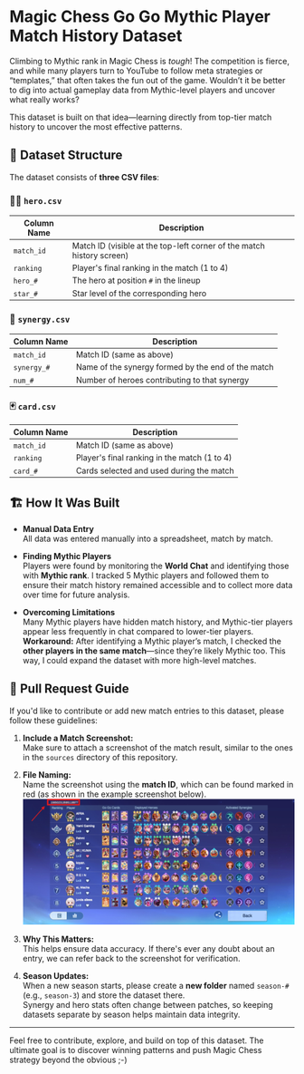 # Magic Chess Go Go Mythic Player Match History Dataset

Climbing to Mythic rank in Magic Chess is *tough*! The competition is fierce, and while many players turn to YouTube to follow meta strategies or “templates,” that often takes the fun out of the game. Wouldn’t it be better to dig into actual gameplay data from Mythic-level players and uncover what really works?

This dataset is built on that idea—learning directly from top-tier match history to uncover the most effective patterns. 

## 📂 Dataset Structure

The dataset consists of **three CSV files**:

### 🧙‍♂️ `hero.csv`

| Column Name | Description |
|-------------|-------------|
| `match_id`  | Match ID (visible at the top-left corner of the match history screen) |
| `ranking`   | Player's final ranking in the match (1 to 4) |
| `hero_#`    | The hero at position `#` in the lineup |
| `star_#`    | Star level of the corresponding hero |


### 🔗 `synergy.csv`

| Column Name | Description |
|-------------|-------------|
| `match_id`  | Match ID (same as above) |
| `synergy_#` | Name of the synergy formed by the end of the match |
| `num_#`     | Number of heroes contributing to that synergy |


### 🃏 `card.csv`

| Column Name | Description |
|-------------|-------------|
| `match_id`  | Match ID (same as above) |
| `ranking`   | Player's final ranking in the match (1 to 4) |
| `card_#`    | Cards selected and used during the match |


## 🏗️ How It Was Built

- **Manual Data Entry**  
  All data was entered manually into a spreadsheet, match by match.

- **Finding Mythic Players**  
  Players were found by monitoring the **World Chat** and identifying those with **Mythic rank**. I tracked 5 Mythic players and followed them to ensure their match history remained accessible and to collect more data over time for future analysis.

- **Overcoming Limitations**  
  Many Mythic players have hidden match history, and Mythic-tier players appear less frequently in chat compared to lower-tier players.  
  **Workaround:** After identifying a Mythic player’s match, I checked the **other players in the same match**—since they’re likely Mythic too. This way, I could expand the dataset with more high-level matches.


## 🤝 Pull Request Guide

If you'd like to contribute or add new match entries to this dataset, please follow these guidelines:

1. **Include a Match Screenshot:**  
   Make sure to attach a screenshot of the match result, similar to the ones in the `sources` directory of this repository.  

2. **File Naming:**  
   Name the screenshot using the **match ID**, which can be found marked in red (as shown in the example screenshot below).
   ![match_id](https://github.com/dinanabila/mcgg-matches-dataset/blob/12edd496e046197ba3e9260a1ef9540a3cdbd1dd/sources/ss-example.jpg?raw=true)

4. **Why This Matters:**  
   This helps ensure data accuracy. If there's ever any doubt about an entry, we can refer back to the screenshot for verification.

5. **Season Updates:**  
   When a new season starts, please create a **new folder** named `season-#` (e.g., `season-3`) and store the dataset there.  
   Synergy and hero stats often change between patches, so keeping datasets separate by season helps maintain data integrity.

---

Feel free to contribute, explore, and build on top of this dataset. The ultimate goal is to discover winning patterns and push Magic Chess strategy beyond the obvious ;-)
